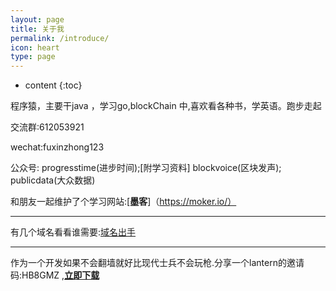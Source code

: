 ```yaml
---
layout: page
title: 关于我
permalink: /introduce/
icon: heart
type: page
---
```


* content
{:toc}


程序猿，主要干java ，学习go,blockChain 中,喜欢看各种书，学英语。跑步走起

交流群:612053921

wechat:fuxinzhong123

公众号: progresstime(进步时间);[附学习资料]
blockvoice(区块发声);
publicdata(大众数据)

和朋友一起维护了个学习网站:[**墨客**]（https://moker.io/）


---

有几个域名看看谁需要:[域名出手](http://www.jianwallet.icoc.me/)

---

作为一个开发如果不会翻墙就好比现代士兵不会玩枪.分享一个lantern的邀请码:HB8GMZ ,[**立即下载**](https://github.com/getlantern/forum)

